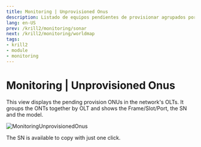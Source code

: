 ```yaml
---
title: Monitoring | Unprovisioned Onus
description: Listado de equipos pendientes de provisionar agrupados por OLT.
lang: en-US
prev: /krill2/monitoring/sonar
next: /krill2/monitoring/worldmap
tags:
- krill2
- module
- monitoring
---
```

# Monitoring | Unprovisioned Onus

This view displays the pending provision ONUs in the network's OLTs. It groups the ONTs together by OLT and shows the Frame/Slot/Port, the SN and the model.

![MonitoringUnprovisionedOnus](/img/krill2/monitoring/0501.png)

The SN is available to copy with just one click.
